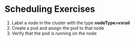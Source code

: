 # Scheduling Exercises

1. Label a node in the cluster with the type **nodeType=vxrail**
2. Create a pod and assign the pod to that node
3. Verify that the pod is running on the node
